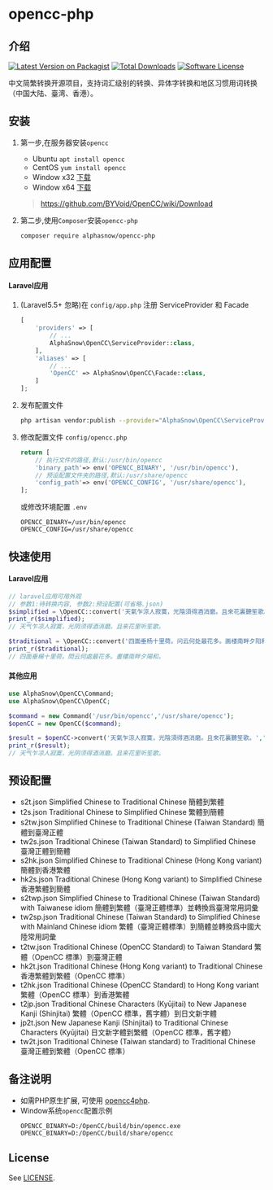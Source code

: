# opencc-php
## 介绍
[![Latest Version on Packagist](https://img.shields.io/packagist/v/alphasnow/opencc-php.svg?style=flat-square)](https://packagist.org/packages/alphasnow/opencc-php)
[![Total Downloads](https://img.shields.io/packagist/dt/alphasnow/opencc-php.svg?style=flat-square)](https://packagist.org/packages/alphasnow/opencc-php)
[![Software License](https://img.shields.io/badge/license-MIT-brightgreen.svg?style=flat-square)](LICENSE)

中文简繁转换开源项目，支持词汇级别的转换、异体字转换和地区习惯用词转换（中国大陆、臺湾、香港）。  

## 安装
1. 第一步,在服务器安装`opencc`
    * Ubuntu `apt install opencc`  
    * CentOS `yum install opencc`  
    * Window x32 [下载](https://ci.appveyor.com/api/projects/Carbo/opencc/artifacts/OpenCC.zip?branch=master&job=Environment:%20nodejs_version=none;%20Platform:%20x86)
    * Window x64 [下载](https://ci.appveyor.com/api/projects/Carbo/opencc/artifacts/OpenCC.zip?branch=master&job=Environment:%20nodejs_version=none;%20Platform:%20x64)
      
    > https://github.com/BYVoid/OpenCC/wiki/Download

2. 第二步,使用`Composer`安装`opencc-php`
    ```bash
    composer require alphasnow/opencc-php
    ```

## 应用配置
#### Laravel应用
1. (Laravel5.5+ 忽略)在 `config/app.php` 注册 ServiceProvider 和 Facade 
    ```php
    [
        'providers' => [
            // ...
            AlphaSnow\OpenCC\ServiceProvider::class,
        ],
        'aliases' => [
            // ...
            'OpenCC' => AlphaSnow\OpenCC\Facade::class,
        ]
    ];
    ```
2. 发布配置文件

    ```bash
    php artisan vendor:publish --provider="AlphaSnow\OpenCC\ServiceProvider"
    ```
    
3. 修改配置文件 `config/opencc.php`
    ```php
    return [
        // 执行文件的路径,默认:/usr/bin/opencc
        'binary_path'=> env('OPENCC_BINARY', '/usr/bin/opencc'),
        // 预设配置文件夹的路径,默认:/usr/share/opencc
        'config_path'=> env('OPENCC_CONFIG', '/usr/share/opencc'),
    ];
    ```
   或修改环境配置 `.env`
   ```
   OPENCC_BINARY=/usr/bin/opencc
   OPENCC_CONFIG=/usr/share/opencc
   ```
## 快速使用
#### Laravel应用
```php
// laravel应用可用外观
// 参数1:待转换内容, 参数2:预设配置(可省略.json)
$simplified = \OpenCC::convert('天氣乍涼人寂寞，光陰須得酒消磨。且來花裏聽笙歌。','t2s.json');
print_r($simplified);
// 天气乍凉人寂寞，光阴须得酒消磨。且来花里听笙歌。

$traditional = \OpenCC::convert('四面垂杨十里荷。问云何处最花多。画楼南畔夕阳和。', 's2t');
print_r($traditional);
// 四面垂楊十里荷。問云何處最花多。畫樓南畔夕陽和。
```

#### 其他应用
```php
use AlphaSnow\OpenCC\Command;
use AlphaSnow\OpenCC\OpenCC;

$command = new Command('/usr/bin/opencc','/usr/share/opencc');
$openCC = new OpenCC($command);

$result = $openCC->convert('天氣乍涼人寂寞，光陰須得酒消磨。且來花裏聽笙歌。','t2s.json');
print_r($result);
// 天气乍凉人寂寞，光阴须得酒消磨。且来花里听笙歌。
```

## 预设配置
- s2t.json Simplified Chinese to Traditional Chinese 簡體到繁體
- t2s.json Traditional Chinese to Simplified Chinese 繁體到簡體
- s2tw.json Simplified Chinese to Traditional Chinese (Taiwan Standard) 簡體到臺灣正體
- tw2s.json Traditional Chinese (Taiwan Standard) to Simplified Chinese 臺灣正體到簡體
- s2hk.json Simplified Chinese to Traditional Chinese (Hong Kong variant) 簡體到香港繁體
- hk2s.json Traditional Chinese (Hong Kong variant) to Simplified Chinese 香港繁體到簡體
- s2twp.json Simplified Chinese to Traditional Chinese (Taiwan Standard) with Taiwanese idiom 簡體到繁體（臺灣正體標準）並轉換爲臺灣常用詞彙
- tw2sp.json Traditional Chinese (Taiwan Standard) to Simplified Chinese with Mainland Chinese idiom 繁體（臺灣正體標準）到簡體並轉換爲中國大陸常用詞彙
- t2tw.json Traditional Chinese (OpenCC Standard) to Taiwan Standard 繁體（OpenCC 標準）到臺灣正體
- hk2t.json Traditional Chinese (Hong Kong variant) to Traditional Chinese 香港繁體到繁體（OpenCC 標準）
- t2hk.json Traditional Chinese (OpenCC Standard) to Hong Kong variant 繁體（OpenCC 標準）到香港繁體
- t2jp.json Traditional Chinese Characters (Kyūjitai) to New Japanese Kanji (Shinjitai) 繁體（OpenCC 標準，舊字體）到日文新字體
- jp2t.json New Japanese Kanji (Shinjitai) to Traditional Chinese Characters (Kyūjitai) 日文新字體到繁體（OpenCC 標準，舊字體）
- tw2t.json Traditional Chinese (Taiwan standard) to Traditional Chinese 臺灣正體到繁體（OpenCC 標準）

## 备注说明
- 如需PHP原生扩展, 可使用 [opencc4php](https://github.com/nauxliu/opencc4php).
- Window系统`opencc`配置示例
    ```
    OPENCC_BINARY=D:/OpenCC/build/bin/opencc.exe
    OPENCC_BINARY=D:/OpenCC/build/share/opencc
    ```

## License
See [LICENSE](LICENSE).